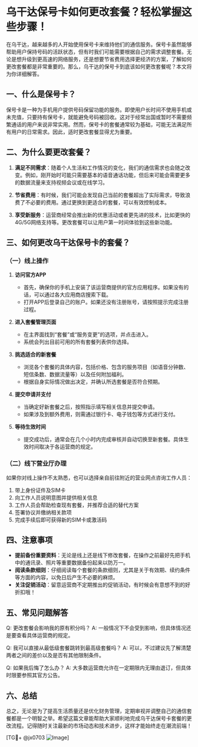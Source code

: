 # 乌干达保号卡如何更改套餐？轻松掌握这些步骤！

在乌干达，越来越多的人开始使用保号卡来维持他们的通信服务。保号卡虽然能够帮助用户保持号码的活跃状态，但有时我们可能需要根据自己的需求调整套餐。无论是想升级到更高速的网络服务，还是想要节省费用选择更经济的方案，了解如何更改套餐都是非常重要的。那么，乌干达的保号卡到底该如何更改套餐呢？本文将为你详细解答。

## 一、什么是保号卡？

保号卡是一种为手机用户提供号码保留功能的服务。即使用户长时间不使用手机或未充值，只要持有保号卡，就能避免号码被回收。这对于经常出国或暂时不需要频繁通话的用户来说非常实用。然而，保号卡的套餐通常较为基础，可能无法满足所有用户的日常需求。因此，适时更改套餐显得尤为重要。

## 二、为什么要更改套餐？

1. **满足不同需求**：随着个人生活和工作情况的变化，我们的通信需求也会随之改变。例如，刚开始时可能只需要基本的语音通话功能，但后来可能会需要更多的数据流量来支持视频会议或在线学习。

2. **节省费用**：有时候，我们可能会发现自己当前的套餐超出了实际需求，导致浪费了不必要的费用。通过更换到更适合的套餐，可以有效控制成本。

3. **享受新服务**：运营商经常会推出新的优惠活动或者更先进的技术，比如更快的4G/5G网络支持等。更改套餐可以让用户第一时间体验到这些新功能。

## 三、如何更改乌干达保号卡的套餐？

### （一）线上操作

1. **访问官方APP**
   - 首先，确保你的手机上安装了该运营商提供的官方应用程序。如果没有的话，可以通过各大应用商店搜索下载。
   - 打开APP后登录自己的账户。如果还没有注册账号，请按照提示完成注册过程。

2. **进入套餐管理页面**
   - 在主界面找到“套餐”或“服务变更”的选项，并点击进入。
   - 系统会列出目前可用的所有套餐列表供你选择。

3. **挑选适合的新套餐**
   - 浏览各个套餐的具体内容，包括价格、包含的服务项目（如语音分钟数、短信条数、数据流量等）以及任何附加福利。
   - 根据自身实际情况做出决定，并确认所选套餐是否符合预期。

4. **提交申请并支付**
   - 当确定好新套餐之后，按照指示填写相关信息并提交申请。
   - 如果涉及到额外费用，则需通过银行卡、电子钱包等方式进行支付。

5. **等待生效时间**
   - 提交成功后，通常会在几个小时内完成审核并自动切换至新套餐。具体生效时间取决于各运营商的规定。

### （二）线下营业厅办理

如果你对线上操作不太熟悉，也可以选择亲自前往附近的营业网点咨询工作人员：

1. 带上身份证件及SIM卡
2. 向工作人员说明意图并提供相关信息
3. 工作人员会帮助检查现有套餐，并推荐合适的替代方案
4. 签署协议并缴纳相关款项
5. 完成手续后即可获得新的SIM卡或激活码

## 四、注意事项

- **提前备份重要资料**：无论是线上还是线下修改套餐，在操作之前最好先把手机中的通讯录、照片等重要数据备份起来以防万一。
- **阅读条款细则**：仔细阅读每个套餐的条款细则，尤其是关于有效期、续约条件等方面的内容，以免日后产生不必要的麻烦。
- **关注促销活动**：留意运营商不定期推出的促销活动，有时候会有意想不到的好折扣哦！

## 五、常见问题解答

Q: 更改套餐会影响我的原有积分吗？
A: 一般情况下不会受到影响，但具体情况还是要查看具体运营商的规定。

Q: 我可以直接从最低级套餐跳转到最高级套餐吗？
A: 可以，不过建议先了解清楚两者之间的差价以及是否有其他限制条件。

Q: 如果我后悔了怎么办？
A: 大多数运营商允许在一定期限内无理由退订，但具体时限要参照其官方公告。

## 六、总结

总之，无论是为了提高生活质量还是优化财务管理，定期审视并调整自己的通信套餐都是一个明智之举。希望这篇文章能帮助大家顺利地完成乌干达保号卡套餐的更改流程。记得随时关注最新的市场动态和技术进步，这样才能始终走在潮流前端！

[TG💪+ @jx0703 ![Image](https://github.com/user-attachments/assets/dbca1d08-cadb-493c-b0ec-ad6f7a83f270)]